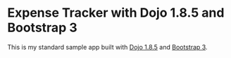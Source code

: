# Expense Tracker with Dojo 1.8.5 and Bootstrap 3

This is my standard sample app built with [Dojo 1.8.5](http://dojotoolkit.org/api/1.8) and [Bootstrap 3](http://getbootstrap.com/).
